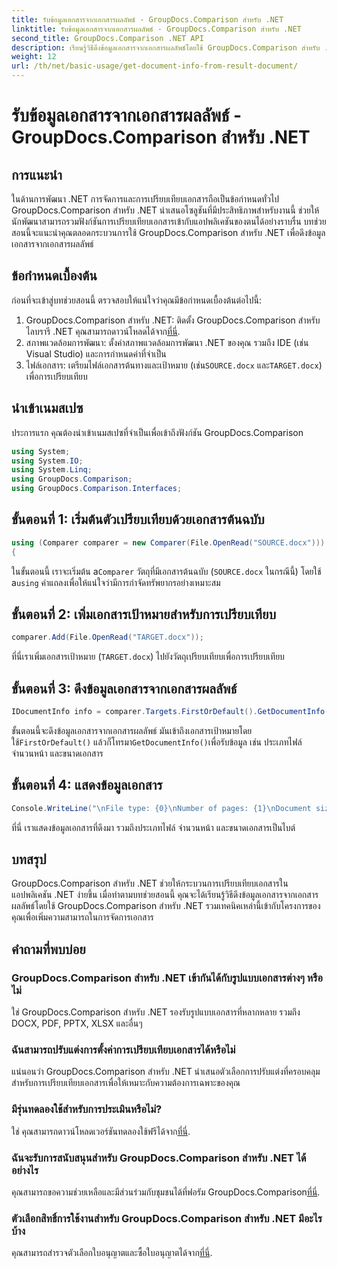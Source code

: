 ```yaml
---
title: รับข้อมูลเอกสารจากเอกสารผลลัพธ์ - GroupDocs.Comparison สำหรับ .NET
linktitle: รับข้อมูลเอกสารจากเอกสารผลลัพธ์ - GroupDocs.Comparison สำหรับ .NET
second_title: GroupDocs.Comparison .NET API
description: เรียนรู้วิธีดึงข้อมูลเอกสารจากเอกสารผลลัพธ์โดยใช้ GroupDocs.Comparison สำหรับ .NET อธิบายขั้นตอนง่ายๆ สำหรับนักพัฒนา .NET
weight: 12
url: /th/net/basic-usage/get-document-info-from-result-document/
---
```


# รับข้อมูลเอกสารจากเอกสารผลลัพธ์ - GroupDocs.Comparison สำหรับ .NET

## การแนะนำ
ในด้านการพัฒนา .NET การจัดการและการเปรียบเทียบเอกสารถือเป็นข้อกำหนดทั่วไป GroupDocs.Comparison สำหรับ .NET นำเสนอโซลูชันที่มีประสิทธิภาพสำหรับงานนี้ ช่วยให้นักพัฒนาสามารถรวมฟังก์ชันการเปรียบเทียบเอกสารเข้ากับแอปพลิเคชันของตนได้อย่างราบรื่น บทช่วยสอนนี้จะแนะนำคุณตลอดกระบวนการใช้ GroupDocs.Comparison สำหรับ .NET เพื่อดึงข้อมูลเอกสารจากเอกสารผลลัพธ์ 
## ข้อกำหนดเบื้องต้น
ก่อนที่จะเข้าสู่บทช่วยสอนนี้ ตรวจสอบให้แน่ใจว่าคุณมีข้อกำหนดเบื้องต้นต่อไปนี้:
1. GroupDocs.Comparison สำหรับ .NET: ติดตั้ง GroupDocs.Comparison สำหรับไลบรารี .NET คุณสามารถดาวน์โหลดได้จาก[ที่นี่](https://releases.groupdocs.com/comparison/net/).
2. สภาพแวดล้อมการพัฒนา: ตั้งค่าสภาพแวดล้อมการพัฒนา .NET ของคุณ รวมถึง IDE (เช่น Visual Studio) และการกำหนดค่าที่จำเป็น
3.  ไฟล์เอกสาร: เตรียมไฟล์เอกสารต้นทางและเป้าหมาย (เช่น`SOURCE.docx` และ`TARGET.docx`) เพื่อการเปรียบเทียบ

## นำเข้าเนมสเปซ
ประการแรก คุณต้องนำเข้าเนมสเปซที่จำเป็นเพื่อเข้าถึงฟังก์ชัน GroupDocs.Comparison

```csharp
using System;
using System.IO;
using System.Linq;
using GroupDocs.Comparison;
using GroupDocs.Comparison.Interfaces;
```

## ขั้นตอนที่ 1: เริ่มต้นตัวเปรียบเทียบด้วยเอกสารต้นฉบับ
```csharp
using (Comparer comparer = new Comparer(File.OpenRead("SOURCE.docx")))
{
```
 ในขั้นตอนนี้ เราจะเริ่มต้น a`Comparer` วัตถุที่มีเอกสารต้นฉบับ (`SOURCE.docx` ในกรณีนี้) โดยใช้ a`using` คำแถลงเพื่อให้แน่ใจว่ามีการกำจัดทรัพยากรอย่างเหมาะสม
## ขั้นตอนที่ 2: เพิ่มเอกสารเป้าหมายสำหรับการเปรียบเทียบ
```csharp
comparer.Add(File.OpenRead("TARGET.docx"));
```
ที่นี่เราเพิ่มเอกสารเป้าหมาย (`TARGET.docx`) ไปยังวัตถุเปรียบเทียบเพื่อการเปรียบเทียบ
## ขั้นตอนที่ 3: ดึงข้อมูลเอกสารจากเอกสารผลลัพธ์
```csharp
IDocumentInfo info = comparer.Targets.FirstOrDefault().GetDocumentInfo();
```
 ขั้นตอนนี้จะดึงข้อมูลเอกสารจากเอกสารผลลัพธ์ มันเข้าถึงเอกสารเป้าหมายโดยใช้`FirstOrDefault()` แล้วก็โทรมา`GetDocumentInfo()`เพื่อรับข้อมูล เช่น ประเภทไฟล์ จำนวนหน้า และขนาดเอกสาร
## ขั้นตอนที่ 4: แสดงข้อมูลเอกสาร
```csharp
Console.WriteLine("\nFile type: {0}\nNumber of pages: {1}\nDocument size: {2} bytes", info.FileType, info.PageCount, info.Size);
```
ที่นี่ เราแสดงข้อมูลเอกสารที่ดึงมา รวมถึงประเภทไฟล์ จำนวนหน้า และขนาดเอกสารเป็นไบต์

## บทสรุป
GroupDocs.Comparison สำหรับ .NET ช่วยให้กระบวนการเปรียบเทียบเอกสารในแอปพลิเคชัน .NET ง่ายขึ้น เมื่อทำตามบทช่วยสอนนี้ คุณจะได้เรียนรู้วิธีดึงข้อมูลเอกสารจากเอกสารผลลัพธ์โดยใช้ GroupDocs.Comparison สำหรับ .NET รวมเทคนิคเหล่านี้เข้ากับโครงการของคุณเพื่อเพิ่มความสามารถในการจัดการเอกสาร
## คำถามที่พบบ่อย
### GroupDocs.Comparison สำหรับ .NET เข้ากันได้กับรูปแบบเอกสารต่างๆ หรือไม่
ใช่ GroupDocs.Comparison สำหรับ .NET รองรับรูปแบบเอกสารที่หลากหลาย รวมถึง DOCX, PDF, PPTX, XLSX และอื่นๆ
### ฉันสามารถปรับแต่งการตั้งค่าการเปรียบเทียบเอกสารได้หรือไม่
แน่นอนว่า GroupDocs.Comparison สำหรับ .NET นำเสนอตัวเลือกการปรับแต่งที่ครอบคลุมสำหรับการเปรียบเทียบเอกสารเพื่อให้เหมาะกับความต้องการเฉพาะของคุณ
### มีรุ่นทดลองใช้สำหรับการประเมินหรือไม่?
 ใช่ คุณสามารถดาวน์โหลดเวอร์ชันทดลองใช้ฟรีได้จาก[ที่นี่](https://releases.groupdocs.com/).
### ฉันจะรับการสนับสนุนสำหรับ GroupDocs.Comparison สำหรับ .NET ได้อย่างไร
 คุณสามารถขอความช่วยเหลือและมีส่วนร่วมกับชุมชนได้ที่ฟอรัม GroupDocs.Comparison[ที่นี่](https://forum.groupdocs.com/c/comparison/12).
### ตัวเลือกสิทธิ์การใช้งานสำหรับ GroupDocs.Comparison สำหรับ .NET มีอะไรบ้าง
 คุณสามารถสำรวจตัวเลือกใบอนุญาตและซื้อใบอนุญาตได้จาก[ที่นี่](https://purchase.groupdocs.com/buy).